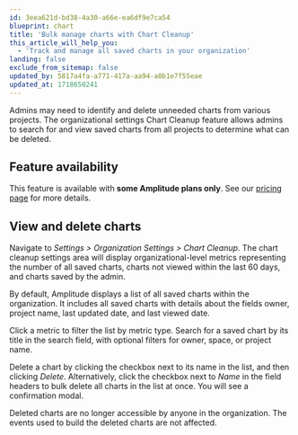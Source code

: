```yaml
---
id: 3eea621d-bd38-4a30-a66e-ea6df9e7ca54
blueprint: chart
title: 'Bulk manage charts with Chart Cleanup'
this_article_will_help_you:
  - 'Track and manage all saved charts in your organization'
landing: false
exclude_from_sitemap: false
updated_by: 5817a4fa-a771-417a-aa94-a0b1e7f55eae
updated_at: 1718650241
---
```

Admins may need to identify and delete unneeded charts from various projects. The organizational settings Chart Cleanup feature allows admins to search for and view saved charts from all projects to determine what can be deleted.

## Feature availability
This feature is available with **some Amplitude plans only**. See our [pricing page](https://amplitude.com/pricing) for more details.

## View and delete charts
Navigate to _Settings  > Organization Settings > Chart Cleanup_. The chart cleanup settings area will display organizational-level metrics representing the number of all saved charts, charts not viewed within the last 60 days, and charts saved by the admin. 

By default, Amplitude displays a list of all saved charts within the organization. It includes all saved charts with details about the fields owner, project name, last updated date, and last viewed date.

Click a metric to filter the list by metric type. Search for a saved chart by its title in the search field, with optional filters for owner, space, or project name.

Delete a chart by clicking the checkbox next to its name in the list, and then clicking *Delete*. Alternatively, click the checkbox next to *Name* in the field headers to bulk delete all charts in the list at once. You will see a confirmation modal.

Deleted charts are no longer accessible by anyone in the organization. The events used to build the deleted charts are not affected.